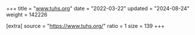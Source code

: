 +++
title = "www.tuhs.org"
date = "2022-03-22"
updated = "2024-08-24"
weight = 142226

[extra]
source = "https://www.tuhs.org/"
ratio = 1
size = 139
+++
